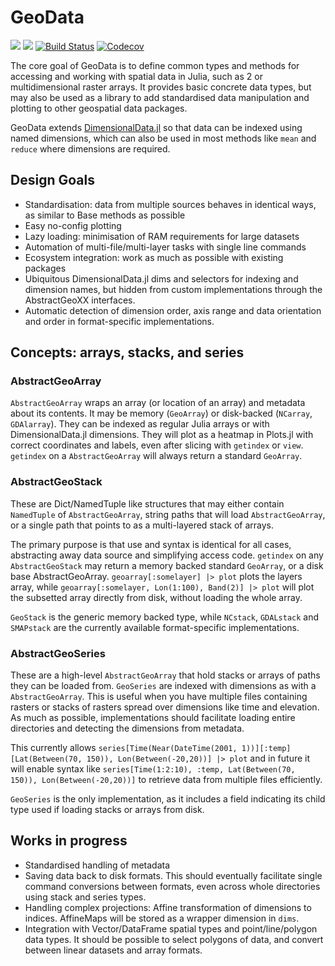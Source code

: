 # GeoData

[![](https://img.shields.io/badge/docs-stable-blue.svg)](https://rafaqz.github.io/GeoData.jl/stable)
[![](https://img.shields.io/badge/docs-dev-blue.svg)](https://rafaqz.github.io/GeoData.jl/dev)
[![Build Status](https://travis-ci.com/rafaqz/GeoData.jl.svg?branch=master)](https://travis-ci.com/rafaqz/GeoData.jl)
[![Codecov](https://codecov.io/gh/rafaqz/GeoData.jl/branch/master/graph/badge.svg)](https://codecov.io/gh/rafaqz/GeoData.jl)

The core goal of GeoData is to define common types and methods for accessing and 
working with spatial data in Julia, such as 2 or multidimensional raster arrays. 
It provides basic concrete data types, but may also be used as a library to add 
standardised data manipulation and plotting to other geospatial data packages.

GeoData extends
[DimensionalData.jl](https://github.com/rafaqz/DimensionalData.jl) so that data
can be indexed using named dimensions, which can also be used in most methods like
`mean` and `reduce` where dimensions are required.

## Design Goals

- Standardisation: data from multiple sources behaves in identical ways, as
  similar to Base methods as possible 
- Easy no-config plotting
- Lazy loading: minimisation of RAM requirements for large datasets
- Automation of multi-file/multi-layer tasks with single line commands
- Ecosystem integration: work as much as possible with existing packages
- Ubiquitous DimensionalData.jl dims and selectors for indexing and dimension
  names, but hidden from custom implementations through the AbstractGeoXX interfaces.
- Automatic detection of dimension order, axis range and data orientation and
  order in format-specific implementations.


## Concepts: arrays, stacks, and series

### AbstractGeoArray

`AbstractGeoArray` wraps an array (or location of an array) and metadata 
about its contents. It may be memory (`GeoArray`) or disk-backed (`NCarray`,
`GDAlarray`). They can be indexed as regular Julia arrays or with
DimensionalData.jl dimensions. They will plot as a heatmap in Plots.jl with correct
coordinates and labels, even after slicing with `getindex` or `view`. `getindex`
on a `AbstractGeoArray` will always return a standard `GeoArray`.

### AbstractGeoStack

These are Dict/NamedTuple like structures that may either contain `NamedTuple`
of `AbstractGeoArray`, string paths that will load `AbstractGeoArray`, or a single
path that points to as a multi-layered stack of arrays. 

The primary purpose is that use and syntax is identical for all cases,
abstracting away data source and simplifying access code. `getindex` on any
`AbstractGeoStack` may return a memory backed standard `GeoArray`, or a disk
base AbstractGeoArray. `geoarray[:somelayer] |> plot` plots the layers array,
while `geoarray[:somelayer, Lon(1:100), Band(2)] |> plot` will plot the
subsetted array directly from disk, without loading the whole array. 

`GeoStack` is the generic memory backed type, while `NCstack`, `GDALstack` and
`SMAPstack` are the currently available format-specific implementations.

### AbstractGeoSeries

These are a high-level `AbstractGeoArray` that hold stacks or arrays of paths
they can be loaded from. `GeoSeries` are indexed with dimensions as with a
`AbstractGeoArray`. This is useful when you have multiple files containing
rasters or stacks of rasters spread over dimensions like time and elevation.
As much as possible, implementations should facilitate loading entire
directories and detecting the dimensions from metadata.

This currently allows `series[Time(Near(DateTime(2001,
1))][:temp][Lat(Between(70, 150)), Lon(Between(-20,20))]
|> plot` and in future it will enable syntax like `series[Time(1:2:10), :temp,
Lat(Between(70, 150)), Lon(Between(-20,20))]` to retrieve data from multiple
files efficiently.

`GeoSeries` is the only implementation, as it includes a field indicating its
child type used if loading stacks or arrays from disk.


## Works in progress
- Standardised handling of metadata
- Saving data back to disk formats. This should eventually facilitate single
  command conversions between formats, even across whole directories using stack
  and series types.
- Handling complex projections: Affine transformation of dimensions to indices.
  AffineMaps will be stored as a wrapper dimension in `dims`.
- Integration with Vector/DataFrame spatial types and point/line/polygon data
  types. It should be possible to select polygons of data, and convert between
  linear datasets and array formats.
